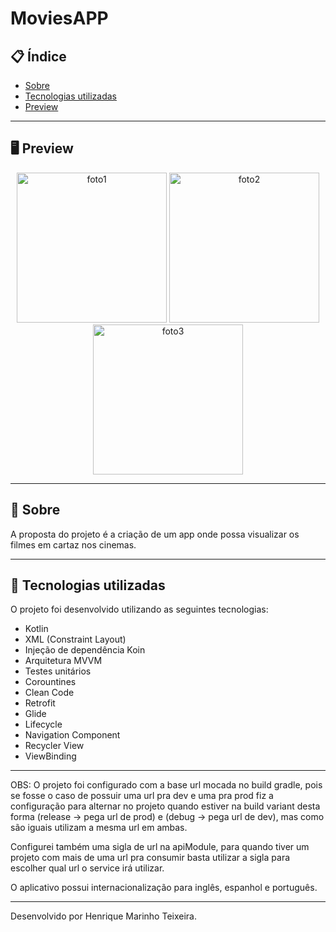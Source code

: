 # MoviesAPP

## 📋 Índice

- [Sobre](#-Sobre)
- [Tecnologias utilizadas](#-Tecnologias-utilizadas)
- [Preview](#-Preview)

---

## 🖥 Preview 

<div align="center">
  
<!-- Imagem 1 -->
<img src="https://github.com/henriqtm1/MoviesAPP/assets/69311308/ceac84e1-e9fa-4239-a695-3d3a898c7900" alt="foto1" width="240" />

<!-- Imagem 2 -->
<img src="https://github.com/henriqtm1/MoviesAPP/assets/69311308/e83922fd-4704-422f-b48d-0e7c818852b4" alt="foto2" width="240" />

<!-- Imagem 3 -->
<img src="https://github.com/henriqtm1/MoviesAPP/assets/69311308/ffd97145-1adc-42b2-8690-c4f52ae04a4d" alt="foto3" width="240" />
</div>

---

## 📖 Sobre 

A proposta do projeto é a criação de um app onde possa visualizar os filmes em cartaz nos cinemas.

--- 

## 🚀 Tecnologias utilizadas

O projeto foi desenvolvido utilizando as seguintes tecnologias:

- Kotlin
- XML (Constraint Layout)
- Injeção de dependência Koin
- Arquitetura MVVM
- Testes unitários
- Corountines
- Clean Code
- Retrofit
- Glide
- Lifecycle
- Navigation Component
- Recycler View
- ViewBinding
---

OBS: O projeto foi configurado com a base url mocada no build gradle, pois se fosse o caso de possuir uma url pra dev e uma pra prod fiz a configuração para alternar no projeto quando estiver na build variant desta forma (release -> pega url de prod) e (debug -> pega url de dev), mas como são iguais utilizam a mesma url em ambas.

Configurei também uma sigla de url na apiModule, para quando tiver um projeto com mais de uma url pra consumir basta utilizar a sigla para escolher qual url o service irá utilizar.

O aplicativo possui internacionalização para inglês, espanhol e português.

--- 
Desenvolvido por Henrique Marinho Teixeira.
